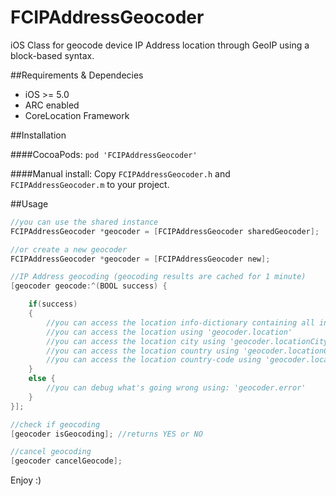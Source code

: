 FCIPAddressGeocoder
===================

iOS Class for geocode device IP Address location through GeoIP using a block-based syntax.

##Requirements & Dependecies
- iOS >= 5.0
- ARC enabled
- CoreLocation Framework

##Installation

####CocoaPods:
`pod 'FCIPAddressGeocoder'`

####Manual install:
Copy `FCIPAddressGeocoder.h` and `FCIPAddressGeocoder.m` to your project.

##Usage
```objective-c
//you can use the shared instance
FCIPAddressGeocoder *geocoder = [FCIPAddressGeocoder sharedGeocoder];

//or create a new geocoder
FCIPAddressGeocoder *geocoder = [FCIPAddressGeocoder new];
```
```objective-c
//IP Address geocoding (geocoding results are cached for 1 minute)
[geocoder geocode:^(BOOL success) {

    if(success)
    {
        //you can access the location info-dictionary containing all informations using 'geocoder.locationInfo'
        //you can access the location using 'geocoder.location'
        //you can access the location city using 'geocoder.locationCity' (it could be nil)
        //you can access the location country using 'geocoder.locationCountry'
        //you can access the location country-code using 'geocoder.locationCountryCode'
    }
    else {
        //you can debug what's going wrong using: 'geocoder.error'
    }
}];
```
```objective-c
//check if geocoding
[geocoder isGeocoding]; //returns YES or NO
```
```objective-c
//cancel geocoding
[geocoder cancelGeocode];
```

Enjoy :)


